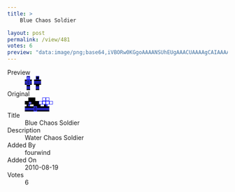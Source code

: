 ```yaml
---
title: >
    Blue Chaos Soldier

layout: post
permalink: /view/481
votes: 6
preview: "data:image/png;base64,iVBORw0KGgoAAAANSUhEUgAAACUAAAAgCAIAAAAaMSbnAAAABnRSTlMA/wD/AP5AXyvrAAAA2UlEQVRIie1VUQ7DIAiFxRvp/U+AV5J9uK1IMcXUdk3Tl35YBZ8gD5G5wBcpIVggYnNeweMe1ss5L24xuphMX3MHzZczSgv1ux+v9XGIPmOi4fiG+Y7GBfhS0oOJMOpzDzbvOyAuIfaspY3Uq1rqAYVGzr4/Q39qZq4kNN90wWk+RVAbSo2yDmLk1qaxHz2fEd+vh01vZgAQPN25vdTSX3Lw/T+fcpdjy8fcXU0yF/mNUpyth7P7C8qc9JqhM28e9wu8f7fia+qzX5yuovW4370+n3zCo/cBvAEcgY0Z55TpXAAAAABJRU5ErkJggg=="
---
```

<dl class="side-by-side">
<dt>Preview</dt>
<dd>
    <img class="preview" src="data:image/png;base64,iVBORw0KGgoAAAANSUhEUgAAACUAAAAgCAIAAAAaMSbnAAAABnRSTlMA/wD/AP5AXyvrAAAA2UlEQVRIie1VUQ7DIAiFxRvp/U+AV5J9uK1IMcXUdk3Tl35YBZ8gD5G5wBcpIVggYnNeweMe1ss5L24xuphMX3MHzZczSgv1ux+v9XGIPmOi4fiG+Y7GBfhS0oOJMOpzDzbvOyAuIfaspY3Uq1rqAYVGzr4/Q39qZq4kNN90wWk+RVAbSo2yDmLk1qaxHz2fEd+vh01vZgAQPN25vdTSX3Lw/T+fcpdjy8fcXU0yF/mNUpyth7P7C8qc9JqhM28e9wu8f7fia+qzX5yuovW4370+n3zCo/cBvAEcgY0Z55TpXAAAAABJRU5ErkJggg==">
</dd>
<dt>Original</dt>
<dd>
    <img class="preview" src="data:image/png;base64,iVBORw0KGgoAAAANSUhEUgAAAEAAAAAgCAYAAACinX6EAAAAsElEQVR42u2WSw7AIAhEuZP3PxtNFyZtF35AHK1DQmJKWuVZYETqpk53WUqqHpcBBgdQg2N5lwAIgAAIgAB2ARA9BhXp3gRHAIIDaLn9nlhviZhuaiaAyLi0HvK2/MG8JgACOAQAugcs0QT/PAaLusAgLKKFk/d84RsQAAFsBmBqUwM0WgKYDsAS4x+AAhAkLl7JPp+tIHTCAXwTRio+WAmU1iyBE0pgFecY5BgkgKJd+48Bo/NPUfAAAAAASUVORK5CYII=">
</dd>
<dt>Title</dt>
<dd>Blue Chaos Soldier</dd>
<dt>Description</dt>
<dd>Water Chaos Soldier</dd>
<dt>Added By</dt>
<dd>fourwind</dd>
<dt>Added On</dt>
<dd>2010-08-19</dd>
<dt>Votes</dt>
<dd>6</dd>
</dl>
